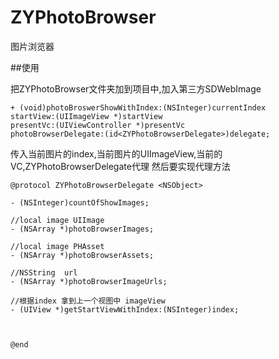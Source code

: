 # ZYPhotoBrowser
图片浏览器

##使用

把ZYPhotoBrowser文件夹加到项目中,加入第三方SDWebImage
```obj-c
+ (void)photoBroswerShowWithIndex:(NSInteger)currentIndex
startView:(UIImageView *)startView
presentVc:(UIViewController *)presentVc
photoBrowserDelegate:(id<ZYPhotoBrowserDelegate>)delegate;
```
传入当前图片的index,当前图片的UIImageView,当前的VC,ZYPhotoBrowserDelegate代理
然后要实现代理方法

```obj-c
@protocol ZYPhotoBrowserDelegate <NSObject>

- (NSInteger)countOfShowImages;

//local image UIImage
- (NSArray *)photoBrowserImages;

//local image PHAsset
- (NSArray *)photoBrowserAssets;

//NSString  url
- (NSArray *)photoBrowserImageUrls;

//根据index 拿到上一个视图中 imageView
- (UIView *)getStartViewWithIndex:(NSInteger)index;



@end
```

